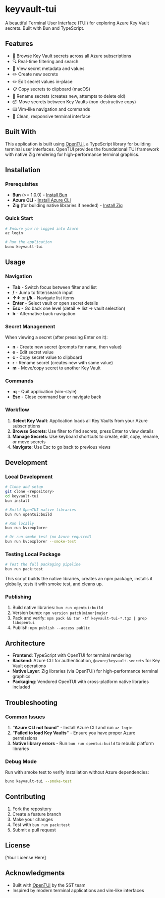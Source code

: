 # keyvault-tui

A beautiful Terminal User Interface (TUI) for exploring Azure Key Vault secrets. Built with Bun and TypeScript.

## Features

- 🔑 Browse Key Vault secrets across all Azure subscriptions
- 🔍 Real-time filtering and search
- 📝 View secret metadata and values
- ✏️ Create new secrets
- ✏️ Edit secret values in-place
- 📋 Copy secrets to clipboard (macOS)
- 🔄 Rename secrets (creates new, attempts to delete old)
- 📦 Move secrets between Key Vaults (non-destructive copy)
- ⌨️ Vim-like navigation and commands
- 🎨 Clean, responsive terminal interface

## Built With

This application is built using [OpenTUI](https://github.com/sst/opentui), a TypeScript library for building terminal user interfaces. OpenTUI provides the foundational TUI framework with native Zig rendering for high-performance terminal graphics.

## Installation

### Prerequisites

- **Bun** (>= 1.0.0) - [Install Bun](https://bun.sh)
- **Azure CLI** - [Install Azure CLI](https://aka.ms/azure-cli)
- **Zig** (for building native libraries if needed) - [Install Zig](https://ziglang.org/download/)

### Quick Start

```bash
# Ensure you're logged into Azure
az login

# Run the application
bunx keyvault-tui
```

## Usage

### Navigation

- **Tab** - Switch focus between filter and list
- **/** - Jump to filter/search input
- **↑↓** or **j/k** - Navigate list items
- **Enter** - Select vault or open secret details
- **Esc** - Go back one level (detail → list → vault selection)
- **b** - Alternative back navigation

### Secret Management

When viewing a secret (after pressing Enter on it):

- **n** - Create new secret (prompts for name, then value)
- **e** - Edit secret value
- **c** - Copy secret value to clipboard
- **r** - Rename secret (creates new with same value)
- **m** - Move/copy secret to another Key Vault

### Commands

- **:q** - Quit application (vim-style)
- **Esc** - Close command bar or navigate back

### Workflow

1. **Select Key Vault**: Application loads all Key Vaults from your Azure subscriptions
2. **Browse Secrets**: Use filter to find secrets, press Enter to view details
3. **Manage Secrets**: Use keyboard shortcuts to create, edit, copy, rename, or move secrets
4. **Navigate**: Use Esc to go back to previous views

## Development

### Local Development

```bash
# Clone and setup
git clone <repository>
cd keyvault-tui
bun install

# Build OpenTUI native libraries
bun run opentui:build

# Run locally
bun run kv:explorer

# Or run smoke test (no Azure required)
bun run kv:explorer --smoke-test
```

### Testing Local Package

```bash
# Test the full packaging pipeline
bun run pack:test
```

This script builds the native libraries, creates an npm package, installs it globally, tests it with smoke test, and cleans up.

### Publishing

1. Build native libraries: `bun run opentui:build`
2. Version bump: `npm version patch|minor|major`
3. Pack and verify: `npm pack && tar -tf keyvault-tui-*.tgz | grep libopentui`
4. Publish: `npm publish --access public`

## Architecture

- **Frontend**: TypeScript with OpenTUI for terminal rendering
- **Backend**: Azure CLI for authentication, `@azure/keyvault-secrets` for Key Vault operations
- **Native Layer**: Zig libraries (via OpenTUI) for high-performance terminal graphics
- **Packaging**: Vendored OpenTUI with cross-platform native libraries included

## Troubleshooting

### Common Issues

1. **"Azure CLI not found"** - Install Azure CLI and run `az login`
2. **"Failed to load Key Vaults"** - Ensure you have proper Azure permissions
3. **Native library errors** - Run `bun run opentui:build` to rebuild platform libraries

### Debug Mode

Run with smoke test to verify installation without Azure dependencies:

```bash
bunx keyvault-tui --smoke-test
```

## Contributing

1. Fork the repository
2. Create a feature branch
3. Make your changes
4. Test with `bun run pack:test`
5. Submit a pull request

## License

[Your License Here]

## Acknowledgments

- Built with [OpenTUI](https://github.com/sst/opentui) by the SST team
- Inspired by modern terminal applications and vim-like interfaces
